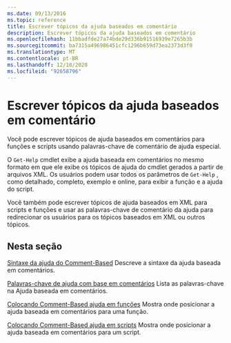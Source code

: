 ```yaml
---
ms.date: 09/13/2016
ms.topic: reference
title: Escrever tópicos da ajuda baseados em comentário
description: Escrever tópicos da ajuda baseados em comentário
ms.openlocfilehash: 11bbadfde27a74bde29d336b91516939e7265b3b
ms.sourcegitcommit: ba7315a496986451cfc1296b659d73ea2373d3f0
ms.translationtype: MT
ms.contentlocale: pt-BR
ms.lasthandoff: 12/10/2020
ms.locfileid: "92658796"
---
```

# <a name="writing-comment-based-help-topics"></a>Escrever tópicos da ajuda baseados em comentário

Você pode escrever tópicos de ajuda baseados em comentários para funções e scripts usando palavras-chave de comentário de ajuda especial.

 O `Get-Help` cmdlet exibe a ajuda baseada em comentários no mesmo formato em que ele exibe os tópicos de ajuda do cmdlet gerados a partir de arquivos XML. Os usuários podem usar todos os parâmetros de `Get-Help` , como detalhado, completo, exemplo e online, para exibir a função e a ajuda do script.

 Você também pode escrever tópicos de ajuda baseados em XML para scripts e funções e usar as palavras-chave de comentário da ajuda para redirecionar os usuários para os tópicos baseados em XML ou outros tópicos.

## <a name="in-this-section"></a>Nesta seção

 [Sintaxe da ajuda do Comment-Based](./syntax-of-comment-based-help.md) Descreve a sintaxe da ajuda baseada em comentários.

 [Palavras-chave de ajuda com base em comentários](./comment-based-help-keywords.md) Lista as palavras-chave na Ajuda baseada em comentários.

 [Colocando Comment-Based ajuda em funções](./placing-comment-based-help-in-functions.md) Mostra onde posicionar a ajuda baseada em comentários para uma função.

 [Colocando Comment-Based ajuda em scripts](./placing-comment-based-help-in-scripts.md) Mostra onde posicionar a ajuda baseada em comentários para um script.
